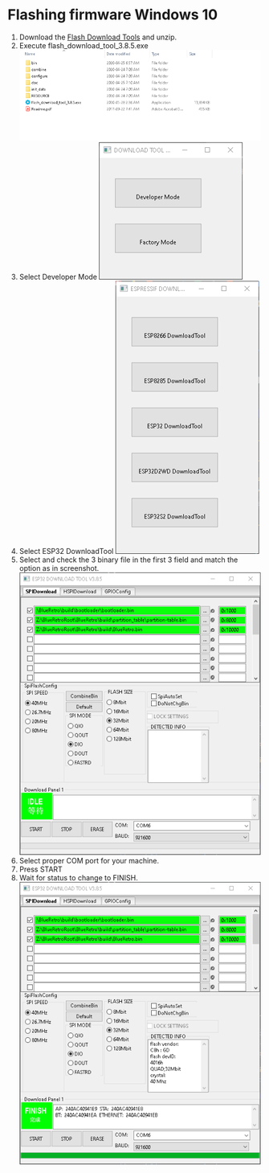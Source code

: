# Flashing firmware Windows 10
1. Download the [Flash Download Tools](https://www.espressif.com/en/support/download/other-tools) and unzip.
2. Execute flash_download_tool_3.8.5.exe
![](img/explorer_iaheNf1C24.png)
3. Select Developer Mode
![](img/flash_download_tool_3.8.5_TlqnyxB9Ji.png)
4. Select ESP32 DownloadTool
![](img/flash_download_tool_3.8.5_WXhPGbf8md.png)
5. Select and check the 3 binary file in the first 3 field and match the option as in screenshot.
![](img/flash_download_tool_3.8.5_lBiiCrN3Gd.png)
6. Select proper COM port for your machine.
7. Press START
8. Wait for status to change to FINISH.
![](img/flash_download_tool_3.8.5_BDyWW8n9Wb.png)